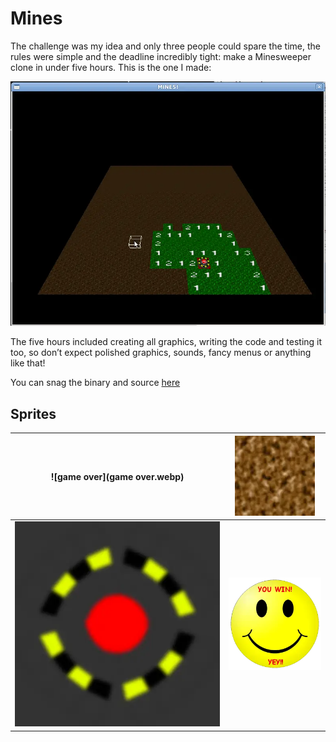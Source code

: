 # Mines

The challenge was my idea and only three people could spare the time, the
rules were simple and the deadline incredibly tight: make a Minesweeper
clone in under five hours. This is the one I made:

![screenshot](mines.webp)

The five hours included creating all graphics, writing the code and testing
it too, so don’t expect polished graphics, sounds, fancy menus or anything
like that!

You can snag the binary and source [here](mines.zip)

## Sprites

![game over](game over.webp) | ![ground](ground.webp)
-----------------------------|-------------------------
![mine](mine.webp)           | ![winner](winner.webp)

